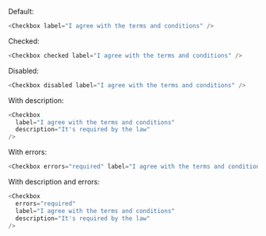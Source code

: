Default:

```js
<Checkbox label="I agree with the terms and conditions" />
```

Checked:

```js
<Checkbox checked label="I agree with the terms and conditions" />
```

Disabled:

```js
<Checkbox disabled label="I agree with the terms and conditions" />
```

With description:

```js
<Checkbox
  label="I agree with the terms and conditions"
  description="It's required by the law"
/>
```

With errors:

```js
<Checkbox errors="required" label="I agree with the terms and conditions" />
```

With description and errors:

```js
<Checkbox
  errors="required"
  label="I agree with the terms and conditions"
  description="It's required by the law"
/>
```
